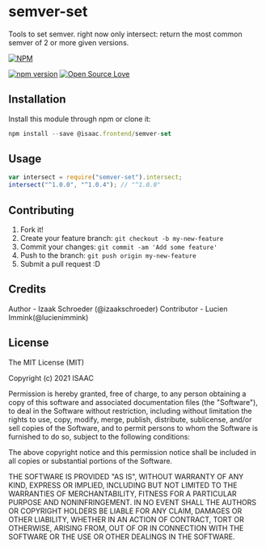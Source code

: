 # semver-set

Tools to set semver. right now only intersect: return the most common semver of 2 or more given versions.

[![NPM](https://nodei.co/npm/@isaac.frontend/semver-set.png)](https://nodei.co/npm/@isaac.frontend/semver-set/)

[![npm version](https://badge.fury.io/js/%40isaac.frontend%2Fsemver-set.svg)](https://badge.fury.io/js/%40isaac.frontend%2Fsemver-set)
[![Open Source Love](https://badges.frapsoft.com/os/mit/mit.svg?v=102)](https://github.com/ellerbrock/open-source-badge/)

## Installation

Install this module through npm or clone it:

```javascript
npm install --save @isaac.frontend/semver-set
```

## Usage

```javascript
var intersect = require("semver-set").intersect;
intersect("^1.0.0", "^1.0.4"); // "^1.0.0"
```

## Contributing

1. Fork it!
2. Create your feature branch: `git checkout -b my-new-feature`
3. Commit your changes: `git commit -am 'Add some feature'`
4. Push to the branch: `git push origin my-new-feature`
5. Submit a pull request :D

## Credits

Author - Izaak Schroeder (@izaakschroeder)
Contributor - Lucien Immink(@lucienimmink)

## License

The MIT License (MIT)

Copyright (c) 2021 ISAAC

Permission is hereby granted, free of charge, to any person obtaining a copy of this software and associated documentation files (the "Software"), to deal in the Software without restriction, including without limitation the rights to use, copy, modify, merge, publish, distribute, sublicense, and/or sell copies of the Software, and to permit persons to whom the Software is furnished to do so, subject to the following conditions:

The above copyright notice and this permission notice shall be included in all copies or substantial portions of the Software.

THE SOFTWARE IS PROVIDED "AS IS", WITHOUT WARRANTY OF ANY KIND, EXPRESS OR IMPLIED, INCLUDING BUT NOT LIMITED TO THE WARRANTIES OF MERCHANTABILITY, FITNESS FOR A PARTICULAR PURPOSE AND NONINFRINGEMENT. IN NO EVENT SHALL THE AUTHORS OR COPYRIGHT HOLDERS BE LIABLE FOR ANY CLAIM, DAMAGES OR OTHER LIABILITY, WHETHER IN AN ACTION OF CONTRACT, TORT OR OTHERWISE, ARISING FROM, OUT OF OR IN CONNECTION WITH THE SOFTWARE OR THE USE OR OTHER DEALINGS IN THE SOFTWARE.
